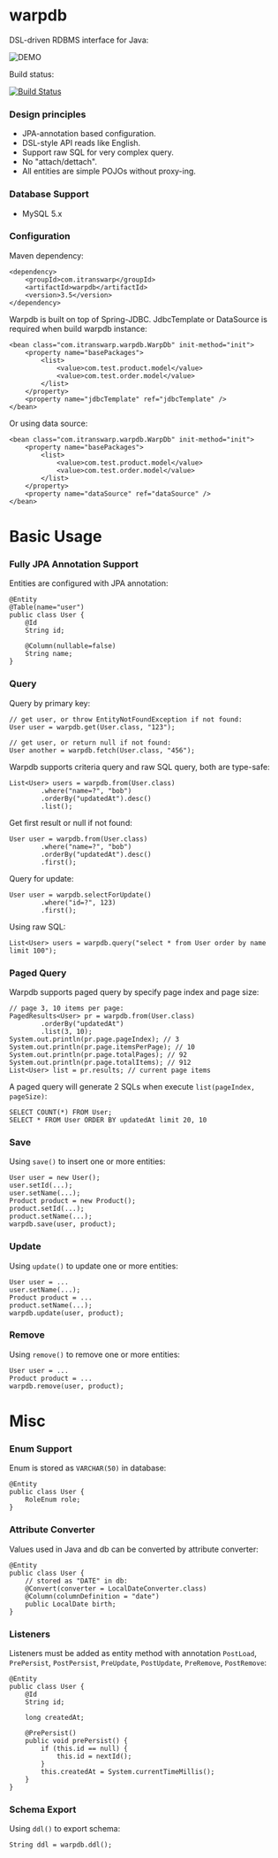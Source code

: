 # warpdb

DSL-driven RDBMS interface for Java:

![DEMO](https://github.com/michaelliao/warpdb/raw/master/warpdb.gif)

Build status:

[![Build Status](https://travis-ci.org/michaelliao/warpdb.svg?branch=master)](https://travis-ci.org/michaelliao/warpdb)

### Design principles

* JPA-annotation based configuration.
* DSL-style API reads like English.
* Support raw SQL for very complex query.
* No "attach/dettach".
* All entities are simple POJOs without proxy-ing.

### Database Support

* MySQL 5.x

### Configuration

Maven dependency:

```
<dependency>
    <groupId>com.itranswarp</groupId>
    <artifactId>warpdb</artifactId>
    <version>3.5</version>
</dependency>
```

Warpdb is built on top of Spring-JDBC. JdbcTemplate or DataSource is required when build warpdb instance:

```
<bean class="com.itranswarp.warpdb.WarpDb" init-method="init">
    <property name="basePackages">
        <list>
            <value>com.test.product.model</value>
            <value>com.test.order.model</value>
        </list>
    </property>
    <property name="jdbcTemplate" ref="jdbcTemplate" />
</bean>
```

Or using data source:

```
<bean class="com.itranswarp.warpdb.WarpDb" init-method="init">
    <property name="basePackages">
        <list>
            <value>com.test.product.model</value>
            <value>com.test.order.model</value>
        </list>
    </property>
    <property name="dataSource" ref="dataSource" />
</bean>
```

# Basic Usage

### Fully JPA Annotation Support

Entities are configured with JPA annotation:

```
@Entity
@Table(name="user")
public class User {
    @Id
    String id;

    @Column(nullable=false)
    String name;
}
```

### Query

Query by primary key:

```
// get user, or throw EntityNotFoundException if not found:
User user = warpdb.get(User.class, "123");

// get user, or return null if not found:
User another = warpdb.fetch(User.class, "456");
```

Warpdb supports criteria query and raw SQL query, both are type-safe:

```
List<User> users = warpdb.from(User.class)
        .where("name=?", "bob")
        .orderBy("updatedAt").desc()
        .list();
```

Get first result or null if not found:

```
User user = warpdb.from(User.class)
        .where("name=?", "bob")
        .orderBy("updatedAt").desc()
        .first();
```

Query for update:

```
User user = warpdb.selectForUpdate()
        .where("id=?", 123)
        .first();
```

Using raw SQL:

```
List<User> users = warpdb.query("select * from User order by name limit 100");
```

### Paged Query

Warpdb supports paged query by specify page index and page size:

```
// page 3, 10 items per page:
PagedResults<User> pr = warpdb.from(User.class)
        .orderBy("updatedAt")
        .list(3, 10);
System.out.println(pr.page.pageIndex); // 3
System.out.println(pr.page.itemsPerPage); // 10
System.out.println(pr.page.totalPages); // 92
System.out.println(pr.page.totalItems); // 912
List<User> list = pr.results; // current page items
```

A paged query will generate 2 SQLs when execute `list(pageIndex, pageSize)`:

```
SELECT COUNT(*) FROM User;
SELECT * FROM User ORDER BY updatedAt limit 20, 10
```

### Save

Using `save()` to insert one or more entities:

```
User user = new User();
user.setId(...);
user.setName(...);
Product product = new Product();
product.setId(...);
product.setName(...);
warpdb.save(user, product);
```

### Update

Using `update()` to update one or more entities:

```
User user = ...
user.setName(...);
Product product = ...
product.setName(...);
warpdb.update(user, product);
```

### Remove

Using `remove()` to remove one or more entities:

```
User user = ...
Product product = ...
warpdb.remove(user, product);
```

# Misc

### Enum Support

Enum is stored as `VARCHAR(50)` in database:

```
@Entity
public class User {
    RoleEnum role;
}
```

### Attribute Converter

Values used in Java and db can be converted by attribute converter:

```
@Entity
public class User {
    // stored as "DATE" in db:
    @Convert(converter = LocalDateConverter.class)
    @Column(columnDefinition = "date")
    public LocalDate birth;
}
```

### Listeners

Listeners must be added as entity method with annotation `PostLoad`, `PrePersist`, `PostPersist`, `PreUpdate`, `PostUpdate`, `PreRemove`, `PostRemove`:

```
@Entity
public class User {
    @Id
    String id;

    long createdAt;

    @PrePersist()
    public void prePersist() {
        if (this.id == null) {
            this.id = nextId();
        }
        this.createdAt = System.currentTimeMillis();
    }
}
```

### Schema Export

Using `ddl()` to export schema:

```
String ddl = warpdb.ddl();
```

